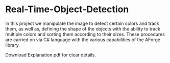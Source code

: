 # Real-Time-Object-Detection
In this project we manipulate the image to detect certain colors and track them, as well as, defining the shape of the objects with the ability to track multiple colors and sorting them according to their sizes. These procedures are carried on via C# language with the various capabilities of the AForge library. 

Download Explanation.pdf for clear details. 
